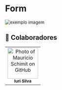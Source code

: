 # Form

<img src="exemplo-image.png" alt="exemplo imagem">

## 🤝 Colaboradores

<table>
  <tr>
    <td align="center">
      <a href="#">
        <img src="https://avatars3.githubusercontent.com/mauricio-bs" width="100px;" alt="Photo of Mauricio Schimit on GitHub"/><br>
        <sub>
          <b>Iuri Silva</b>
        </sub>
      </a>
    </td>
</table>
